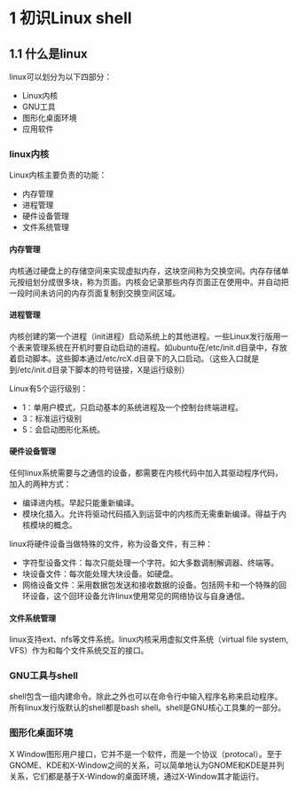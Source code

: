 # 1 初识Linux shell

## 1.1 什么是linux

linux可以划分为以下四部分：

- Linux内核
- GNU工具
- 图形化桌面环境
- 应用软件

### linux内核

Linux内核主要负责的功能：

- 内存管理
- 进程管理
- 硬件设备管理
- 文件系统管理

#### 内存管理

内核通过硬盘上的存储空间来实现虚拟内存，这块空间称为交换空间。内存存储单元按组划分成很多块，称为页面。内核会记录那些内存页面正在使用中。并自动把一段时间未访问的内存页面复制到交换空间区域。

#### 进程管理

内核创建的第一个进程（init进程）启动系统上的其他进程。一些Linux发行版用一个表来管理系统在开机时要自动启动的进程。如ubuntu在/etc/init.d目录中，存放着启动脚本。这些脚本通过/etc/rcX.d目录下的入口启动。（这些入口就是到/etc/init.d目录下脚本的符号链接，X是运行级别）

Linux有5个运行级别：

- 1：单用户模式，只启动基本的系统进程及一个控制台终端进程。
- 3：标准运行级别
- 5：会启动图形化系统。

#### 硬件设备管理

任何linux系统需要与之通信的设备，都需要在内核代码中加入其驱动程序代码，加入的两种方式：

- 编译进内核。早起只能重新编译。
- 模块化插入。允许将驱动代码插入到运营中的内核而无需重新编译。得益于内核模块的概念。

linux将硬件设备当做特殊的文件，称为设备文件，有三种：

- 字符型设备文件：每次只能处理一个字符。如大多数调制解调器、终端等。
- 块设备文件：每次能处理大块设备。如硬盘。
- 网络设备文件：采用数据包发送和接收数据的设备。包括网卡和一个特殊的回环设备，这个回环设备允许linux使用常见的网络协议与自身通信。

#### 文件系统管理

linux支持ext、nfs等文件系统。linux内核采用虚拟文件系统（virtual file system, VFS）作为和每个文件系统交互的接口。

### GNU工具与shell

shell包含一组内建命令。除此之外也可以在命令行中输入程序名称来启动程序。所有linux发行版默认的shell都是bash shell。shell是GNU核心工具集的一部分。

### 图形化桌面环境

X Window图形用户接口，它并不是一个软件，而是一个协议（protocal）。至于GNOME、KDE和X-Window之间的关系，可以简单地认为GNOME和KDE是并列关系，它们都是基于X-Window的桌面环境，通过X-Window其才能运行。

